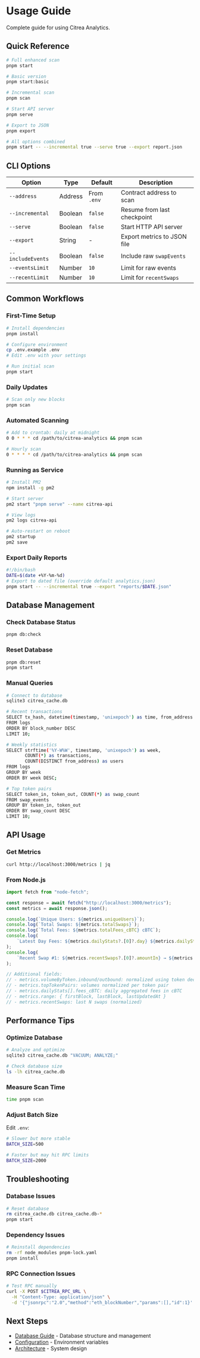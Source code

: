 # Usage Guide

Complete guide for using Citrea Analytics.

## Quick Reference

```bash
# Full enhanced scan
pnpm start

# Basic version
pnpm start:basic

# Incremental scan
pnpm scan

# Start API server
pnpm serve

# Export to JSON
pnpm export

# All options combined
pnpm start -- --incremental true --serve true --export report.json
```

## CLI Options

| Option            | Type    | Default     | Description                 |
| ----------------- | ------- | ----------- | --------------------------- |
| `--address`       | Address | From `.env` | Contract address to scan    |
| `--incremental`   | Boolean | `false`     | Resume from last checkpoint |
| `--serve`         | Boolean | `false`     | Start HTTP API server       |
| `--export`        | String  | -           | Export metrics to JSON file |
| `--includeEvents` | Boolean | `false`     | Include raw `swapEvents`    |
| `--eventsLimit`   | Number  | `10`        | Limit for raw events        |
| `--recentLimit`   | Number  | `10`        | Limit for `recentSwaps`     |

## Common Workflows

### First-Time Setup

```bash
# Install dependencies
pnpm install

# Configure environment
cp .env.example .env
# Edit .env with your settings

# Run initial scan
pnpm start
```

### Daily Updates

```bash
# Scan only new blocks
pnpm scan
```

### Automated Scanning

```bash
# Add to crontab: daily at midnight
0 0 * * * cd /path/to/citrea-analytics && pnpm scan

# Hourly scan
0 * * * * cd /path/to/citrea-analytics && pnpm scan
```

### Running as Service

```bash
# Install PM2
npm install -g pm2

# Start server
pm2 start "pnpm serve" --name citrea-api

# View logs
pm2 logs citrea-api

# Auto-restart on reboot
pm2 startup
pm2 save
```

### Export Daily Reports

```bash
#!/bin/bash
DATE=$(date +%Y-%m-%d)
# Export to dated file (override default analytics.json)
pnpm start -- --incremental true --export "reports/$DATE.json"
```

## Database Management

### Check Database Status

```bash
pnpm db:check
```

### Reset Database

```bash
pnpm db:reset
pnpm start
```

### Manual Queries

```bash
# Connect to database
sqlite3 citrea_cache.db

# Recent transactions
SELECT tx_hash, datetime(timestamp, 'unixepoch') as time, from_address
FROM logs
ORDER BY block_number DESC
LIMIT 10;

# Weekly statistics
SELECT strftime('%Y-W%W', timestamp, 'unixepoch') as week,
       COUNT(*) as transactions,
       COUNT(DISTINCT from_address) as users
FROM logs
GROUP BY week
ORDER BY week DESC;

# Top token pairs
SELECT token_in, token_out, COUNT(*) as swap_count
FROM swap_events
GROUP BY token_in, token_out
ORDER BY swap_count DESC
LIMIT 10;
```

## API Usage

### Get Metrics

```bash
curl http://localhost:3000/metrics | jq
```

### From Node.js

```javascript
import fetch from "node-fetch";

const response = await fetch("http://localhost:3000/metrics");
const metrics = await response.json();

console.log(`Unique Users: ${metrics.uniqueUsers}`);
console.log(`Total Swaps: ${metrics.totalSwaps}`);
console.log(`Total Fees: ${metrics.totalFees_cBTC} cBTC`);
console.log(
	`Latest Day Fees: ${metrics.dailyStats?.[0]?.day} ${metrics.dailyStats?.[0]?.fees_cBTC} cBTC`
);
console.log(
	`Recent Swap #1: ${metrics.recentSwaps?.[0]?.amountIn} → ${metrics.recentSwaps?.[0]?.amountOut}`
);

// Additional fields:
// - metrics.volumeByToken.inbound/outbound: normalized using token decimals & symbols
// - metrics.topTokenPairs: volumes normalized per token pair
// - metrics.dailyStats[].fees_cBTC: daily aggregated fees in cBTC
// - metrics.range: { firstBlock, lastBlock, lastUpdatedAt }
// - metrics.recentSwaps: last N swaps (normalized)
```

## Performance Tips

### Optimize Database

```bash
# Analyze and optimize
sqlite3 citrea_cache.db "VACUUM; ANALYZE;"

# Check database size
ls -lh citrea_cache.db
```

### Measure Scan Time

```bash
time pnpm scan
```

### Adjust Batch Size

Edit `.env`:

```bash
# Slower but more stable
BATCH_SIZE=500

# Faster but may hit RPC limits
BATCH_SIZE=2000
```

## Troubleshooting

### Database Issues

```bash
# Reset database
rm citrea_cache.db citrea_cache.db-*
pnpm start
```

### Dependency Issues

```bash
# Reinstall dependencies
rm -rf node_modules pnpm-lock.yaml
pnpm install
```

### RPC Connection Issues

```bash
# Test RPC manually
curl -X POST $CITREA_RPC_URL \
  -H "Content-Type: application/json" \
  -d '{"jsonrpc":"2.0","method":"eth_blockNumber","params":[],"id":1}'
```

## Next Steps

- [Database Guide](database.md) - Database structure and management
- [Configuration](configuration.md) - Environment variables
- [Architecture](architecture.md) - System design
